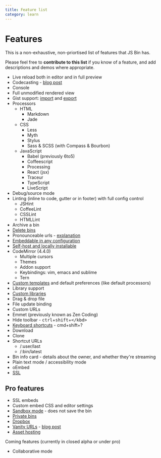 ```yaml
---
title: Feature list
category: learn
---
```

# Features

This is a non-exhaustive, non-priortised list of features that JS Bin has.

Please feel free to **contribute to this list** if you know of a feature, and add descriptions and demos where appropriate.

* Live reload both in editor and in full preview
* Codecasting - [blog post](http://remysharp.com/2013/11/14/what-is-codecasting/)
* Console
* Full unmodified rendered view
* Gist support: [import](/help/import-gists) and [export](/help/export-gist)
* Processors
  * HTML
    * Markdown
    * Jade
  * CSS
    * Less
    * Myth
    * Stylus
    * Sass & SCSS (with Compass & Bourbon)
  * JavaScript
    * Babel (previously 6to5)
    * Coffeescript
    * Processing
    * React (jsx)
    * Traceur
    * TypeScript
    * LiveScript
* Debug/source mode
* Linting (inline to code, gutter or in footer) with full config control
  * JSHint
  * CoffeeLint
  * CSSLint
  * HTMLLint
* Archive a bin
* [Delete bins](/help/delete-a-bin)
* Pronounceable urls - [explanation](/help/pronounceable-urls)
* [Embeddable in any configuration](/help/how-can-i-embed-jsbin)
* [Self-host and locally installable](/help/running-a-local-copy-of-jsbin)
* CodeMirror (4.4.0)
  * Multiple cursors
  * Themes
  * Addon support
  * Keybindings: vim, emacs and sublime
  * Tern
* [Custom templates](/help/defaults-in-bins) and default preferences (like default processors)
* Library support
* [Custom libraries](/help/adding-custom-libraries)
* Drag & drop file
* File update binding
* Custom URLs
* Emmet (previously known as Zen Coding)
* Hide toolbar - <kbd>ctrl</kbd>+<kbd>shift</kbd>+<kbd>\</kbd>
* [Keyboard shortcuts](/help/keyboard-shortcuts) - cmd+shift+?
* Download
* Clone
* Shortcut URLs
  * /:user/last
  * /:bin/latest
* Bin info card - details about the owner, and whether they're streaming
* Plain text mode / accessibility mode
* oEmbed
* [SSL](/help/ssl-opt-in)

## Pro features

* SSL embeds
* Custom embed CSS and editor settings
* [Sandbox mode](/help/sandbox-mode) - does not save the bin
* [Private bins](/help/private-bins)
* [Dropbox](/help/dropbox)
* [Vanity URLs](/help/pro#vanityurls) - [blog post](/blog/twdtw-4-tern-pro-features#upcomingprofeaturevanityurls)
* [Asset hosting](/help/asset-uploading)

Coming features (currently in closed alpha or under pro)

* Collaborative mode
